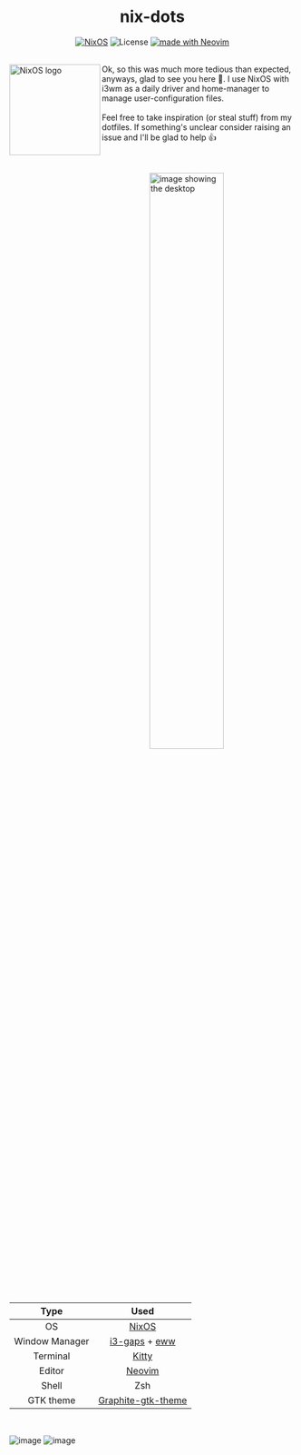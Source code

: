 <div align=center>

# nix-dots

[![NixOS](https://img.shields.io/badge/NixOS-unstable-informational.svg?logo=nixos)](https://nixos.org) ![License](https://img.shields.io/github/license/helium18/nix-dots) [![made with Neovim](https://img.shields.io/badge/made_with-Neovim-green.svg?logo=neovim)]([https://github.com/helium18/nix-dots](https://github.com/helium18/nix-dots/tree/main/home/config/neovim))

</div>
<br>
<a href="https://nixos.org/"><img alt="NixOS logo" height="160" align = "left" src="https://nixos.wiki/images/thumb/2/20/Home-nixos-logo.png/311px-Home-nixos-logo.png"></a>
Ok, so this was much more tedious than expected, anyways, glad to see you here 👾. I use NixOS with i3wm as a daily driver and home-manager to manage user-configuration files.
<br><br>
Feel free to take inspiration (or steal stuff) from my dotfiles. If something's unclear consider raising an issue and I'll be glad to help 👍

<br><br>
<img src="https://user-images.githubusercontent.com/86223025/173177840-593bbc25-3a39-4dc4-807c-de6a982e53b1.png" alt="image showing the desktop" align="right" width="51%">

| Type  | Used |
| :---:  | :---:  |
| OS  | [NixOS](https://nixos.org/)  |
| Window Manager  | [i3-gaps](https://github.com/awesomeWM/awesome) + [eww](https://github.com/elkowar/eww)|
| Terminal | [Kitty](https://sw.kovidgoyal.net/kitty/) |
| Editor | [Neovim](https://neovim.io/) |
| Shell | Zsh |
| GTK theme | [Graphite-gtk-theme](https://github.com/vinceliuice/Graphite-gtk-theme) |

<br>

![image](https://user-images.githubusercontent.com/86223025/173177942-aecd904f-a6c9-47cc-8841-6809e41679c4.png)
![image](https://user-images.githubusercontent.com/86223025/173177956-2c34dbab-ecf2-48b5-998c-93be622c0e40.png)

